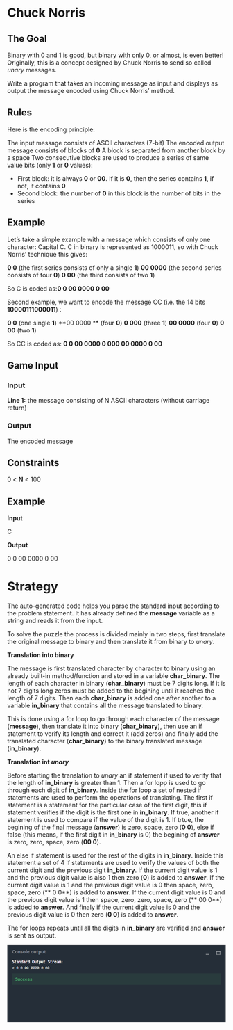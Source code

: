 # Chuck Norris
## The Goal
Binary with 0 and 1 is good, but binary with only 0, or almost, is even better! Originally, this is a concept designed by Chuck Norris to send so called *unary* messages.

Write a program that takes an incoming message as input and displays as output the message encoded using Chuck Norris’ method.

## Rules
Here is the encoding principle:

The input message consists of ASCII characters (7-bit)
The encoded output message consists of blocks of **0**
A block is separated from another block by a space
Two consecutive blocks are used to produce a series of same value bits (only **1** or **0** values):
- First block: it is always **0** or **00**. If it is **0**, then the series contains **1**, if not, it contains **0**
- Second block: the number of **0** in this block is the number of bits in the series
 
## Example
Let’s take a simple example with a message which consists of only one character: Capital C. C in binary is represented as 1000011, so with Chuck Norris’ technique this gives:

**0 0** (the first series consists of only a single **1**)
**00 0000** (the second series consists of four **0**)
**0 00** (the third consists of two **1**)

So C is coded as:**0 0 00 0000 0 00**

 
Second example, we want to encode the message CC (i.e. the 14 bits **10000111000011**) :

**0 0** (one single **1**)
**00 0000 ** (four **0**)
**0 000** (three **1**)
**00 0000** (four **0**)
**0 00** (two **1**)

So CC is coded as: **0 0 00 0000 0 000 00 0000 0 00**

## Game Input

### Input
**Line 1:** the message consisting of N ASCII characters (without carriage return)

### Output
The encoded message

## Constraints
0 < **N** < 100

## Example
**Input**

C

**Output**

0 0 00 0000 0 00

# Strategy

The auto-generated code helps you parse the standard input according to the problem statement. It has already defined the **message** variable as a string and reads it from the input.

To solve the puzzle the process is divided mainly in two steps, first translate the original message to binary and then translate it from binary to *unary*.

**Translation into binary**

The message is first translated character by character to binary using an already built-in method/function and stored in a variable **char_binary**. The length of each character in binary (**char_binary**) must be 7 digits long. If it is not 7 digits long zeros must be added to the begining until it reaches the length of 7 digits. Then each **char_binary** is added one after another to a variable **in_binary** that contains all the message translated to binary.

This is done using a for loop to go through each character of the message (**message**), then translate it into binary (**char_binary**), then use an if statement to verify its length and correct it (add zeros) and finally add the translated character (**char_binary**) to the binary translated message (**in_binary**).

**Translation int *unary***

Before starting the translation to *unary* an if statement if used to verify that the length of **in_binary** is greater than 1. Then a for lopp is used to go through each digit of **in_binary**. Inside the for loop a set of nested if statements are used to perform the operations of translating. The first if statement is a statement for  the particular case of the first digit, this if statement verifies if the digit is the first one in **in_binary**. If true, another if statement is used to compare if the value of the digit is 1. If trtue, the begining of the final message (**answer**) is zero, space, zero (**0 0**), else if false (this means, if the first digit in **in_binary** is 0) the begining of **answer** is zero, zero, space, zero (**00 0**).

An else if statement is used for the rest of the digits in **in_binary**. Inside this statement a set of 4 if statements are used to verify the values of both the current digit  and the previous digit **in_binary**. If the current digit value is 1 and the previous digit value is also 1 then zero (**0**) is added to **answer**. If the current digit value is 1 and the previous digit value is 0  then space, zero, space, zero (** 0 0**) is added to **answer**. If the current digit value is 0 and the previous digit value is 1  then space, zero, zero, space, zero (** 00 0**) is added to **answer**. And finaly if the current digit value is 0 and the previous digit value is 0 then zero (**0 0**) is added to **answer**.

The for loops repeats until all the digits in **in_binary** are verified and **answer** is sent as output.

![](chuck_norris_co.png)

